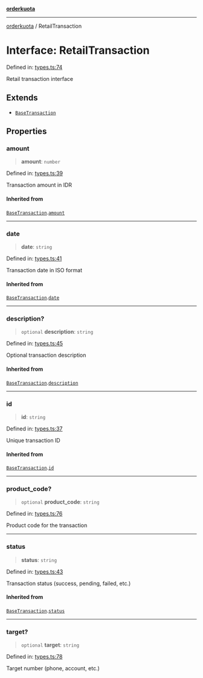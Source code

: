 [**orderkuota**](../README.md)

***

[orderkuota](../globals.md) / RetailTransaction

# Interface: RetailTransaction

Defined in: [types.ts:74](https://github.com/YoruAkio/OrderKuota-Wrapper/blob/aeaaa0f60c1ecb1ed8dadc7d254c13819d45488b/src/types.ts#L74)

Retail transaction interface

## Extends

- [`BaseTransaction`](BaseTransaction.md)

## Properties

### amount

> **amount**: `number`

Defined in: [types.ts:39](https://github.com/YoruAkio/OrderKuota-Wrapper/blob/aeaaa0f60c1ecb1ed8dadc7d254c13819d45488b/src/types.ts#L39)

Transaction amount in IDR

#### Inherited from

[`BaseTransaction`](BaseTransaction.md).[`amount`](BaseTransaction.md#amount)

***

### date

> **date**: `string`

Defined in: [types.ts:41](https://github.com/YoruAkio/OrderKuota-Wrapper/blob/aeaaa0f60c1ecb1ed8dadc7d254c13819d45488b/src/types.ts#L41)

Transaction date in ISO format

#### Inherited from

[`BaseTransaction`](BaseTransaction.md).[`date`](BaseTransaction.md#date)

***

### description?

> `optional` **description**: `string`

Defined in: [types.ts:45](https://github.com/YoruAkio/OrderKuota-Wrapper/blob/aeaaa0f60c1ecb1ed8dadc7d254c13819d45488b/src/types.ts#L45)

Optional transaction description

#### Inherited from

[`BaseTransaction`](BaseTransaction.md).[`description`](BaseTransaction.md#description)

***

### id

> **id**: `string`

Defined in: [types.ts:37](https://github.com/YoruAkio/OrderKuota-Wrapper/blob/aeaaa0f60c1ecb1ed8dadc7d254c13819d45488b/src/types.ts#L37)

Unique transaction ID

#### Inherited from

[`BaseTransaction`](BaseTransaction.md).[`id`](BaseTransaction.md#id)

***

### product\_code?

> `optional` **product\_code**: `string`

Defined in: [types.ts:76](https://github.com/YoruAkio/OrderKuota-Wrapper/blob/aeaaa0f60c1ecb1ed8dadc7d254c13819d45488b/src/types.ts#L76)

Product code for the transaction

***

### status

> **status**: `string`

Defined in: [types.ts:43](https://github.com/YoruAkio/OrderKuota-Wrapper/blob/aeaaa0f60c1ecb1ed8dadc7d254c13819d45488b/src/types.ts#L43)

Transaction status (success, pending, failed, etc.)

#### Inherited from

[`BaseTransaction`](BaseTransaction.md).[`status`](BaseTransaction.md#status)

***

### target?

> `optional` **target**: `string`

Defined in: [types.ts:78](https://github.com/YoruAkio/OrderKuota-Wrapper/blob/aeaaa0f60c1ecb1ed8dadc7d254c13819d45488b/src/types.ts#L78)

Target number (phone, account, etc.)
